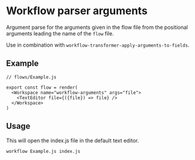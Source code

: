 # Workflow parser arguments

Argument parse for the arguments given in the flow file from the positional arguments
leading the name of the `flow` file.

Use in combination with `workflow-transformer-apply-arguments-to-fields`.

## Example

```
// flows/Example.js

export const flow = render(
  <Workspace name="workflow-arguments" args="file">
    <TextEditor file={({file}) => file} />
  </Workspace>
)
```

## Usage
This will open the index.js file in the default text editor.

```
workflow Example.js index.js
```

